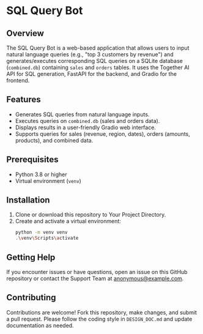 # SQL Query Bot

## Overview
The SQL Query Bot is a web-based application that allows users to input natural language queries (e.g., "top 3 customers by revenue") and generates/executes corresponding SQL queries on a SQLite database (`combined.db`) containing `sales` and `orders` tables. It uses the Together AI API for SQL generation, FastAPI for the backend, and Gradio for the frontend.

## Features
- Generates SQL queries from natural language inputs.
- Executes queries on `combined.db` (sales and orders data).
- Displays results in a user-friendly Gradio web interface.
- Supports queries for sales (revenue, region, dates), orders (amounts, products), and combined data.

## Prerequisites
- Python 3.8 or higher
- Virtual environment (`venv`)

## Installation
1. Clone or download this repository to Your Project Directory.
2. Create and activate a virtual environment:
   ```bash
   python -m venv venv
   .\venv\Scripts\activate

## Getting Help
If you encounter issues or have questions, open an issue on this GitHub repository or contact the Support Team at anonymous@example.com.

## Contributing
Contributions are welcome! Fork this repository, make changes, and submit a pull request. Please follow the coding style in `DESIGN_DOC.md` and update documentation as needed.
